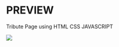 # PREVIEW

Tribute Page using HTML CSS JAVASCRIPT

![](https://github.com/developer-venish/OIBSIP/blob/main/Tasks/tribute%20page/demo.gif)
